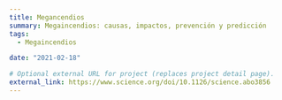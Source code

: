 ```yaml
---
title: Megancendios
summary: Megaincendios: causas, impactos, prevención y predicción
tags:
  - Megaincendios

date: "2021-02-18"

# Optional external URL for project (replaces project detail page).
external_link: https://www.science.org/doi/10.1126/science.abo3856
---
```

